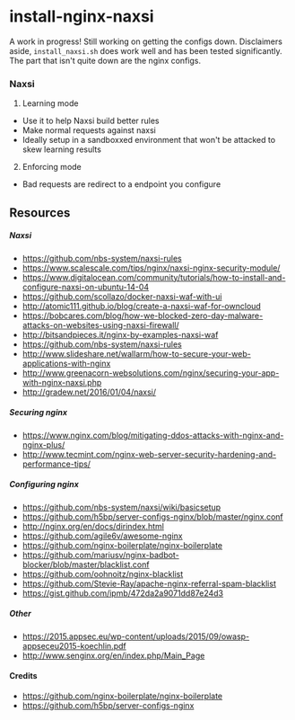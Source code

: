 # install-nginx-naxsi
A work in progress! Still working on getting the configs down. Disclaimers aside, `install_naxsi.sh` does work well and has been tested significantly. The part that 
isn't quite down are the nginx configs.

### Naxsi
1. Learning mode
  * Use it to help Naxsi build better rules
  * Make normal requests against naxsi
  * Ideally setup in a sandboxxed environment that won't be attacked to skew learning results
2. Enforcing mode
  * Bad requests are redirect to a endpoint you configure
  

## Resources
##### Naxsi
- https://github.com/nbs-system/naxsi-rules
- https://www.scalescale.com/tips/nginx/naxsi-nginx-security-module/
- https://www.digitalocean.com/community/tutorials/how-to-install-and-configure-naxsi-on-ubuntu-14-04
- https://github.com/scollazo/docker-naxsi-waf-with-ui
- http://atomic111.github.io/blog/create-a-naxsi-waf-for-owncloud
- https://bobcares.com/blog/how-we-blocked-zero-day-malware-attacks-on-websites-using-naxsi-firewall/
- http://bitsandpieces.it/nginx-by-examples-naxsi-waf
- https://github.com/nbs-system/naxsi-rules
- http://www.slideshare.net/wallarm/how-to-secure-your-web-applications-with-nginx
- http://www.greenacorn-websolutions.com/nginx/securing-your-app-with-nginx-naxsi.php
- http://gradew.net/2016/01/04/naxsi/

##### Securing nginx
- https://www.nginx.com/blog/mitigating-ddos-attacks-with-nginx-and-nginx-plus/
- http://www.tecmint.com/nginx-web-server-security-hardening-and-performance-tips/

##### Configuring nginx
- https://github.com/nbs-system/naxsi/wiki/basicsetup
- https://github.com/h5bp/server-configs-nginx/blob/master/nginx.conf
- http://nginx.org/en/docs/dirindex.html
- https://github.com/agile6v/awesome-nginx
- https://github.com/nginx-boilerplate/nginx-boilerplate
- https://github.com/mariusv/nginx-badbot-blocker/blob/master/blacklist.conf
- https://github.com/oohnoitz/nginx-blacklist
- https://github.com/Stevie-Ray/apache-nginx-referral-spam-blacklist
- https://gist.github.com/ipmb/472da2a9071dd87e24d3

##### Other
- https://2015.appsec.eu/wp-content/uploads/2015/09/owasp-appseceu2015-koechlin.pdf
- http://www.senginx.org/en/index.php/Main_Page

#### Credits
- https://github.com/nginx-boilerplate/nginx-boilerplate
- https://github.com/h5bp/server-configs-nginx